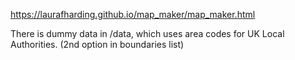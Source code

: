 https://laurafharding.github.io/map_maker/map_maker.html

There is dummy data in /data, which uses area codes for UK Local Authorities. (2nd option in boundaries list)
